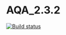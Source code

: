 # AQA_2.3.2
[![Build status](https://ci.appveyor.com/api/projects/status/3bcjpthhx95s9e21?svg=true)](https://ci.appveyor.com/project/Alexabelyatskaya/aqa-2-3-2)
